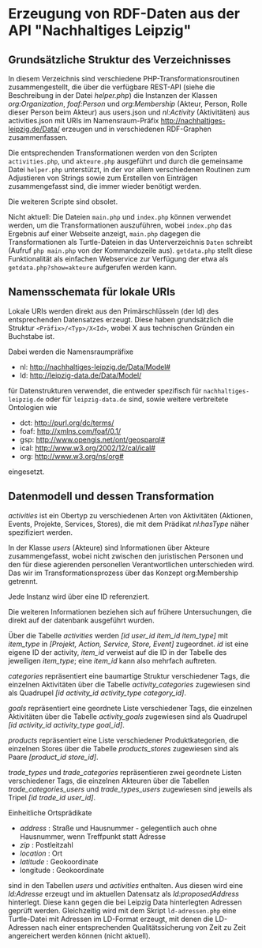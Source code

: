 # Erzeugung von RDF-Daten aus der API "Nachhaltiges Leipzig"

## Grundsätzliche Struktur des Verzeichnisses

In diesem Verzeichnis sind verschiedene PHP-Transformationsroutinen
zusammengestellt, die über die verfügbare REST-API (siehe die Beschreibung in
der Datei *helper.php*) die Instanzen der Klassen *org:Organization*,
*foaf:Person* und *org:Membership* (Akteur, Person, Rolle dieser Person beim
Akteur) aus users.json und *nl:Activity* (Aktivitäten) aus activities.json mit
URIs im Namensraum-Präfix <http://nachhaltiges-leipzig.de/Data/> erzeugen und
in verschiedenen RDF-Graphen zusammenfassen.

Die entsprechenden Transformationen werden von den Scripten `activities.php`,
und `akteure.php` ausgeführt und durch die gemeinsame Datei `helper.php`
unterstützt, in der vor allem verschiedenen Routinen zum Adjustieren von
Strings sowie zum Erstellen von Einträgen zusammengefasst sind, die immer
wieder benötigt werden. 

Die weiteren Scripte sind obsolet.

Nicht aktuell: Die Dateien `main.php` und `index.php` können verwendet werden,
um die Transformationen auszuführen, wobei `index.php` das Ergebnis auf einer
Webseite anzeigt, `main.php` dagegen die Transformationen als Turtle-Dateien in
das Unterverzeichnis `Daten` schreibt (Aufruf `php main.php` von der
Kommandozeile aus).  `getdata.php` stellt diese Funktionalität als einfachen
Webservice zur Verfügung der etwa als `getdata.php?show=akteure` aufgerufen
werden kann.

## Namensschemata für lokale URIs

Lokale URIs werden direkt aus den Primärschlüsseln (der Id) des entsprechenden
Datensatzes erzeugt. Diese haben grundsätzlich die Struktur
`<Präfix>/<Typ>/X<Id>`, wobei X aus technischen Gründen ein Buchstabe ist.

Dabei werden die Namensraumpräfixe

-  nl: <http://nachhaltiges-leipzig.de/Data/Model#> 
-  ld: <http://leipzig-data.de/Data/Model/> 

für Datenstrukturen verwendet, die entweder spezifisch für
`nachhaltiges-leipzig.de` oder für `leipzig-data.de` sind, sowie weitere
verbreitete Ontologien wie

-  dct: <http://purl.org/dc/terms/>
-  foaf: <http://xmlns.com/foaf/0.1/> 
-  gsp: <http://www.opengis.net/ont/geosparql#> 
-  ical: <http://www.w3.org/2002/12/cal/ical#>
-  org: <http://www.w3.org/ns/org#>

eingesetzt.

## Datenmodell und dessen Transformation

*activities* ist ein Obertyp zu verschiedenen Arten von Aktivitäten (Aktionen,
Events, Projekte, Services, Stores), die mit dem Prädikat *nl:hasType* näher
spezifiziert werden.

In der Klasse *users* (Akteure) sind Informationen über Akteure
zusammengefasst, wobei nicht zwischen den juristischen Personen und den für
diese agierenden personellen Verantwortlichen unterschieden wird. Das wir im
Transformationsprozess über das Konzept org:Membership getrennt.

Jede Instanz wird über eine ID referenziert.

Die weiteren Informationen beziehen sich auf frühere Untersuchungen, die direkt
auf der datenbank ausgeführt wurden.

Über die Tabelle *activities* werden *[id user_id item_id item_type]* mit
*item_type* in *[Projekt, Action, Service, Store, Event]* zugeordnet. *id* ist
eine eigene ID der activity, *item_id* verweist auf die ID in der Tabelle des
jeweiligen *item_type*; eine *item_id* kann also mehrfach auftreten.

*categories* repräsentiert eine baumartige Struktur verschiedener Tags, die
einzelnen Aktivitäten über die Tabelle *activity_categories* zugewiesen sind
als Quadrupel *[id activity_id activity_type category_id]*.

*goals* repräsentiert eine geordnete Liste verschiedener Tags, die einzelnen
Aktivitäten über die Tabelle *activity_goals* zugewiesen sind als Quadrupel
*[id activity_id activity_type goal_id]*.

*products* repräsentiert eine Liste verschiedener Produktkategorien, die
einzelnen Stores über die Tabelle *products_stores* zugewiesen sind als Paare
*[product_id store_id]*.

*trade_types* und *trade_categories* repräsentieren zwei geordnete Listen
verschiedener Tags, die einzelnen Akteuren über die Tabellen
*trade_categories_users* und *trade_types_users* zugewiesen sind jeweils als
Tripel *[id trade_id user_id]*.

Einheitliche Ortsprädikate

- *address* : Straße und Hausnummer - gelegentlich auch ohne Hausnummer, wenn
  Treffpunkt statt Adresse
- *zip* : Postleitzahl
- *location* : Ort
- *latitude* : Geokoordinate
- longitude : Geokoordinate

sind in den Tabellen *users* und *activities* enthalten.  Aus diesen wird eine
*ld:Adresse* erzeugt und im aktuellen Datensatz als *ld:proposedAddress*
hinterlegt.  Diese kann gegen die bei Leipzig Data hinterlegten Adressen
geprüft werden.  Gleichzeitig wird mit dem Skript `ld-adressen.php` eine
Turtle-Datei mit Adressen im LD-Format erzeugt, mit denen die LD-Adressen nach
einer entsprechenden Qualitätssicherung von Zeit zu Zeit angereichert werden
können (nicht aktuell).

